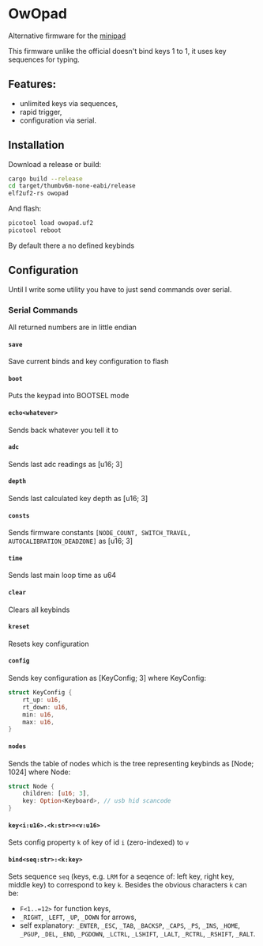 # OwOpad

Alternative firmware for the [minipad](https://github.com/minipadkb/minipad)

This firmware unlike the official doesn't bind keys 1 to 1, it uses key sequences for typing.

## Features:
* unlimited keys via sequences,
* rapid trigger,
* configuration via serial.

## Installation

Download a release or build:
```bash
cargo build --release
cd target/thumbv6m-none-eabi/release
elf2uf2-rs owopad
```

And flash:
```bash
picotool load owopad.uf2
picotool reboot
```

By default there a no defined keybinds

## Configuration

Until I write some utility you have to just send commands over serial.

### Serial Commands
All returned numbers are in little endian

#### `save`
Save current binds and key configuration to flash

#### `boot`
Puts the keypad into BOOTSEL mode

#### `echo<whatever>`
Sends back whatever you tell it to

#### `adc`
Sends last adc readings as [u16; 3]

#### `depth`
Sends last calculated key depth as [u16; 3]

#### `consts`
Sends firmware constants `[NODE_COUNT, SWITCH_TRAVEL, AUTOCALIBRATION_DEADZONE]` as [u16; 3]

#### `time`
Sends last main loop time as u64

#### `clear`
Clears all keybinds

#### `kreset`
Resets key configuration

#### `config`
Sends key configuration as [KeyConfig; 3] where KeyConfig:
```rust
struct KeyConfig {
    rt_up: u16,
    rt_down: u16,
    min: u16,
    max: u16,
}
```

#### `nodes`
Sends the table of nodes which is the tree representing keybinds as [Node; 1024] where Node:
```rust
struct Node {
    children: [u16; 3],
    key: Option<Keyboard>, // usb hid scancode
}
```

#### `key<i:u16>.<k:str>=<v:u16>`
Sets config property `k` of key of id `i` (zero-indexed) to `v`

#### `bind<seq:str>:<k:key>`
Sets sequence `seq` (keys, e.g. `LRM` for a seqence of: left key, right key, middle key) to correspond to key `k`. Besides the obvious characters `k` can be:
* `F<1..=12>` for function keys,
* `_RIGHT`, `_LEFT`, `_UP`, `_DOWN` for arrows,
* self explanatory: `_ENTER`, `_ESC`, `_TAB`, `_BACKSP`, `_CAPS`, `_PS`, `_INS`, `_HOME`, `_PGUP`, `_DEL`, `_END`, `_PGDOWN`, `_LCTRL`, `_LSHIFT`, `_LALT`, `_RCTRL`, `_RSHIFT`, `_RALT`.